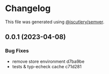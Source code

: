 # Changelog

This file was generated using [@jscutlery/semver](https://github.com/jscutlery/semver).

## 0.0.1 (2023-04-08)

### Bug Fixes

- remove store environment d7ba9be
- tests & typ-echeck cache c71d281
